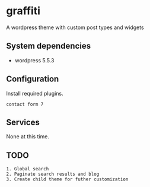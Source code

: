 # graffiti
A wordpress theme with custom post types and widgets

## System dependencies

* wordpress 5.5.3

## Configuration

Install required plugins.
```
contact form 7
```

## Services

None at this time.


## TODO

```
1. Global search
2. Paginate search results and blog
3. Create child theme for futher customization
```
